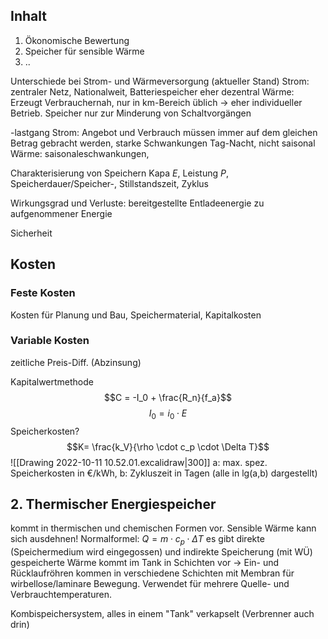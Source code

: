 ## Inhalt
1. Ökonomische Bewertung 
2. Speicher für sensible Wärme
3.  ..
   

Unterschiede bei Strom- und Wärmeversorgung (aktueller Stand)
	Strom: zentraler Netz, Nationalweit, Batteriespeicher eher dezentral
	Wärme: Erzeugt Verbrauchernah, nur in km-Bereich üblich -> eher individueller Betrieb. Speicher nur zur Minderung von Schaltvorgängen

-lastgang
Strom: Angebot und Verbrauch müssen immer auf dem gleichen Betrag gebracht werden, starke Schwankungen Tag-Nacht, nicht saisonal
Wärme: saisonaleschwankungen, 

Charakterisierung von Speichern
Kapa $E$, Leistung $P$, Speicherdauer/Speicher-, Stillstandszeit, Zyklus

Wirkungsgrad und Verluste: bereitgestellte Entladeenergie zu aufgenommener Energie

Sicherheit

## Kosten
### Feste Kosten
Kosten für Planung und Bau, Speichermaterial, Kapitalkosten
### Variable Kosten
zeitliche Preis-Diff. (Abzinsung)

Kapitalwertmethode
$$C = -I_0 + \frac{R_n}{f_a}$$
$$I_0 = i_0 \cdot E$$
Speicherkosten?
$$K= \frac{k_V}{\rho \cdot c_p \cdot \Delta T}$$
![[Drawing 2022-10-11 10.52.01.excalidraw|300]]
a: max. spez. Speicherkosten in €/kWh, b: Zykluszeit in Tagen (alle in lg(a,b) dargestellt)

## 2. Thermischer Energiespeicher
kommt in thermischen und chemischen Formen vor.
Sensible Wärme kann sich ausdehnen! Normalformel: $Q = m\cdot c_p\cdot \Delta T$
es gibt direkte (Speichermedium wird eingegossen) und indirekte Speicherung (mit WÜ)
gespeicherte Wärme kommt im Tank in Schichten vor -> Ein- und Rücklaufröhren kommen in verschiedene Schichten mit Membran für wirbellose/laminare Bewegung. Verwendet für mehrere Quelle- und Verbrauchtemperaturen.

Kombispeichersystem, alles in einem "Tank" verkapselt (Verbrenner auch drin) 